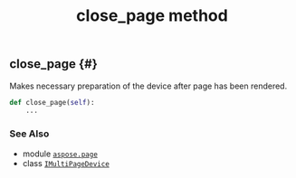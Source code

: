 ﻿---
title: close_page method
second_title: Aspose.Page for Python via .NET API References
description: 
type: docs
weight: 20
url: /python-net/aspose.page/imultipagedevice/close_page/
is_root: false
---

## close_page {#}

Makes necessary preparation of the device after page has been rendered.



```python
def close_page(self):
    ...
```





### See Also
* module [`aspose.page`](../../)
* class [`IMultiPageDevice`](/page/python-net/aspose.page/imultipagedevice)
